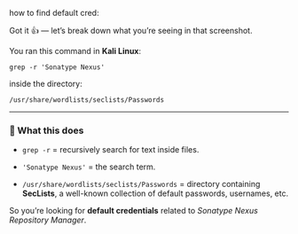 how to find default cred:




Got it 👍 — let’s break down what you’re seeing in that screenshot.

You ran this command in **Kali Linux**:

`grep -r 'Sonatype Nexus'`

inside the directory:

`/usr/share/wordlists/seclists/Passwords`

---

### 🧩 What this does

- `grep -r` = recursively search for text inside files.
    
- `'Sonatype Nexus'` = the search term.
    
- `/usr/share/wordlists/seclists/Passwords` = directory containing **SecLists**, a well-known collection of default passwords, usernames, etc.
    

So you’re looking for **default credentials** related to _Sonatype Nexus Repository Manager_.